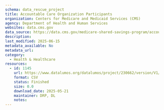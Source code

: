 ```yaml
---
schema: data_rescue_project 
title: Accountable Care Organization Participants
organization: Centers for Medicare and Medicaid Services (CMS)
agency: Department of Health and Human Services
websites: data.cms.gov
data_source: https://data.cms.gov/medicare-shared-savings-program/accountable-care-organization-participants
description: 
last_modified: 2025-06-15
metadata_available: No
metadata_url: 
category:
  - Health & Healthcare 
resources:
  - id: 1145
    url: https://www.datalumos.org/datalumos/project/230662/version/V1/view
    format: CSV
    status: Finished
    size: 0.0
    download_date: 2025-05-21
    maintainer: DRP, DL
    notes: 
---
```

